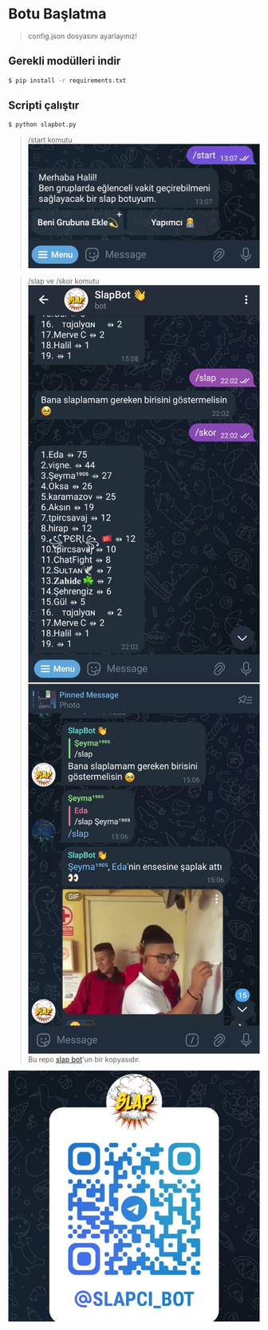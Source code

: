 # Botu Başlatma

> config.json dosyasını ayarlayınız!

## Gerekli modülleri indir
```bash
$ pip install -r requirements.txt
```

## Scripti çalıştır
``` bash
$ python slapbot.py
```
> /start komutu
![image](img/20230916_131921.jpg)

>/slap ve /skor komutu
![image](img/20230916_132034.jpg)
![image](img/20230916_133557.jpg)
> Bu repo [slap bot](https://t.me/slapci_bot)'un bir kopyasıdır.

![image](img/slap_bot_qr.jpg)
